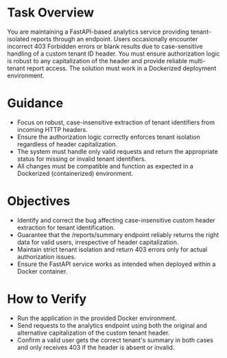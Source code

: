# Task Overview
You are maintaining a FastAPI-based analytics service providing tenant-isolated reports through an endpoint. Users occasionally encounter incorrect 403 Forbidden errors or blank results due to case-sensitive handling of a custom tenant ID header. You must ensure authorization logic is robust to any capitalization of the header and provide reliable multi-tenant report access. The solution must work in a Dockerized deployment environment.

# Guidance
- Focus on robust, case-insensitive extraction of tenant identifiers from incoming HTTP headers.
- Ensure the authorization logic correctly enforces tenant isolation regardless of header capitalization.
- The system must handle only valid requests and return the appropriate status for missing or invalid tenant identifiers.
- All changes must be compatible and function as expected in a Dockerized (containerized) environment.

# Objectives
- Identify and correct the bug affecting case-insensitive custom header extraction for tenant identification.
- Guarantee that the /reports/summary endpoint reliably returns the right data for valid users, irrespective of header capitalization.
- Maintain strict tenant isolation and return 403 errors only for actual authorization issues.
- Ensure the FastAPI service works as intended when deployed within a Docker container.

# How to Verify
- Run the application in the provided Docker environment.
- Send requests to the analytics endpoint using both the original and alternative capitalization of the custom tenant header.
- Confirm a valid user gets the correct tenant's summary in both cases and only receives 403 if the header is absent or invalid.
